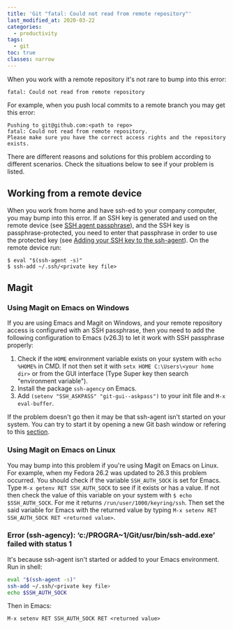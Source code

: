 ```yaml
---
title: 'Git "fatal: Could not read from remote repository"'
last_modified_at: 2020-03-22
categories:
  - productivity
tags:
  - git
toc: true
classes: narrow
---
```


When you work with a remote repository it's not rare to bump into this error: 

    fatal: Could not read from remote repository
	
For example, when you push local commits to a remote branch you may get this error:

```
Pushing to git@github.com:<path to repo>
fatal: Could not read from remote repository.
Please make sure you have the correct access rights and the repository exists.
```

There are different reasons and solutions for this problem according to different scenarios. Check the situations below to see if your problem is listed.

## Working from a remote device

When you work from home and have ssh-ed to your company computer, you may bump into this error. If an SSH key is generated and used on the remote device (see [SSH agent passphrase](https://docs.github.com/en/free-pro-team@latest/github/authenticating-to-github/working-with-ssh-key-passphrases)), and the SSH key is passphrase-protected, you need to enter that passphrase in order to use the protected key (see [Adding your SSH key to the ssh-agent](https://docs.github.com/en/free-pro-team@latest/github/authenticating-to-github/generating-a-new-ssh-key-and-adding-it-to-the-ssh-agent#adding-your-ssh-key-to-the-ssh-agent)). On the remote device run:

```
$ eval "$(ssh-agent -s)"
$ ssh-add ~/.ssh/<private key file>
```

## Magit
### Using Magit on Emacs on Windows

If you are using Emacs and Magit on Windows, and your remote repository access is configured with an SSH passphrase, then you need to add the following configuration to Emacs (v26.3) to let it work with SSH passphrase properly:

1.  Check if the `HOME` environment variable exists on your system with `echo %HOME%` in CMD. If not then set it with `setx HOME C:\Users\<your home dir>` or from the GUI interface (Type Super key then search "environment variable").
2.  Install the package `ssh-agency` on Emacs.
3.  Add `(setenv "SSH_ASKPASS" "git-gui--askpass")` to your init file and `M-x eval-buffer`.

If the problem doesn't go then it may be that ssh-agent isn't started on your system. You can try to start it by opening a new Git bash window or refering to this [section](#error-ssh-agency-cprogra1gitusrbinssh-addexe-failed-with-status-1).

### Using Magit on Emacs on Linux

You may bump into this problem if you're using Magit on Emacs on Linux. For example, when my Fedora 26.2 was updated to 26.3 this problem occurred. You should check if the variable `SSH_AUTH_SOCK` is set for Emacs. Type `M-x getenv RET SSH_AUTH_SOCK` to see if it exists or has a value. If not then check the value of this variable on your system with `$ echo $SSH_AUTH_SOCK`. For me it returns `/run/user/1000/keyring/ssh`. Then set the said variable for Emacs with the returned value by typing `M-x setenv RET SSH_AUTH_SOCK RET <returned value>`.

### Error (ssh-agency): ‘c:/PROGRA\~1/Git/usr/bin/ssh-add.exe’ failed with status 1

It's because ssh-agent isn't started or added to your Emacs environment. Run in shell:

``` bash
eval "$(ssh-agent -s)"
ssh-add ~/.ssh/<private key file>
echo $SSH_AUTH_SOCK
```

Then in Emacs:

```
M-x setenv RET SSH_AUTH_SOCK RET <returned value>
```
